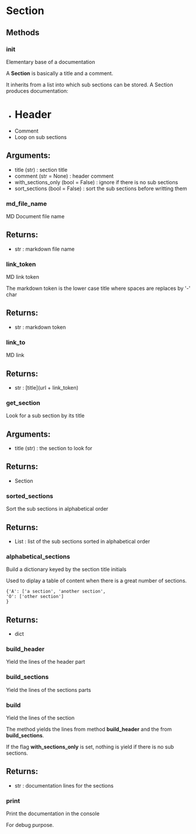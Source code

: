 # Section



## Methods

### __init__

Elementary base of a documentation

A **Section** is basically a title and a comment.

It inherits from a list into which sub sections can be stored.
A Section produces documentation:
- # Header
- Comment
- Loop on sub sections



Arguments:
----------
- title (str) : section title
- comment (str = None) : header comment
- with_sections_only (bool = False) : ignore if there is no sub sections
- sort_sections (bool = False) : sort the sub sections before writting them


### md_file_name

MD Document file name



Returns:
--------
- str : markdown file name


### link_token

MD link token

The markdown token is the lower case title where spaces are replaces by '-' char



Returns:
--------
- str : markdown token


### link_to

MD link



Returns:
--------
- str : [title](url + link_token)


### get_section

Look for a sub section by its title



Arguments:
----------
- title (str) : the section to look for

Returns:
--------
- Section


### sorted_sections

Sort the sub sections in alphabetical order



Returns:
--------
- List : list of the sub sections sorted in alphabetical order


### alphabetical_sections

Build a dictionary keyed by the section title initials

Used to diplay a table of content when there is a great number of sections.

```
{'A': ['a section', 'another section',
'O': ['other section']
}
```



Returns:
--------
- dict


### build_header

Yield the lines of the header part




### build_sections

Yield the lines of the sections parts




### build

Yield the lines of the section

The method yields the lines from method **build_header** and the from
**build_sections**.

If the flag **with_sections_only** is set, nothing is yield if there is no
sub sections.



Returns:
--------
- str : documentation lines for the sections


### print

Print the documentation in the console

For debug purpose.






